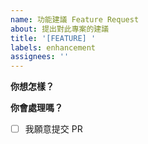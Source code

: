 ```yaml
---
name: 功能建議 Feature Request
about: 提出對此專案的建議
title: '[FEATURE] '
labels: enhancement
assignees: ''
---
```


**你想怎樣？**


**你會處理嗎？**

- [ ] 我願意提交 PR
